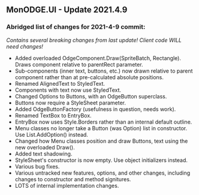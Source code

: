 ## MonODGE.UI - Update 2021.4.9

### Abridged list of changes for 2021-4-9 commit:

*Contains several breaking changes from last update! Client code WILL need changes!*

- Added overloaded OdgeComponent.Draw(SpriteBatch, Rectangle). Draws component relative to parentRect parameter. 
- Sub-components (inner text, buttons, etc.) now drawn relative to parent component rather than at pre-calculated absolute positions.
- Renamed AlignedText to StyledText.
- Components with text now use StyledText.
- Changed Options to Buttons, with an OdgeButton superclass.
- Buttons now require a StyleSheet parameter.
- Added OdgeButtonFactory (usefulness in question, needs work).
- Renamed TextBox to EntryBox.
- EntryBox now uses Style.Borders rather than an internal default outline.
- Menu classes no longer take a Button (was Option) list in constructor. Use List.AddOption() instead.
- Changed how Menu classes position and draw Buttons, text using the new overloaded Draw().
- Added text shadowing.
- StyleSheet's constructor is now empty. Use object initializers instead.
- Various bug fixes.
- Various untracked new features, options, and other changes, including changes to constructor and method signitures.
- LOTS of internal implementation changes.
